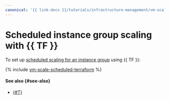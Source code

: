 ```yaml
---
canonical: '{{ link-docs }}/tutorials/infrastructure-management/vm-scale-scheduled/terraform'
---
```


# Scheduled instance group scaling with {{ TF }}


To set up [scheduled scaling for an instance group](index.md) using {{ TF }}:

{% include [vm-scale-scheduled-terraform](../../../_tutorials/infrastructure/vm-scale-scheduled-terraform.md) %}

#### See also {#see-also}

* [{#T}](console.md)